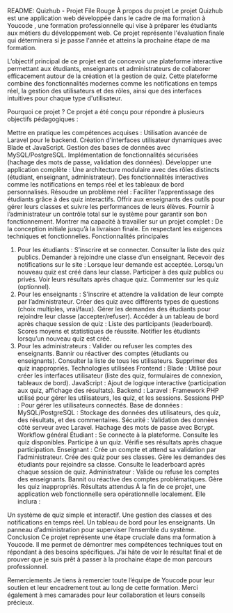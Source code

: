 README: Quizhub - Projet File Rouge
À propos du projet
Le projet Quizhub est une application web développée dans le cadre de ma formation à Youcode , une formation professionnelle qui vise à préparer les étudiants aux métiers du développement web. Ce projet représente l'évaluation finale qui déterminera si je passe l'année et atteins la prochaine étape de ma formation.

L’objectif principal de ce projet est de concevoir une plateforme interactive permettant aux étudiants, enseignants et administrateurs de collaborer efficacement autour de la création et la gestion de quiz. Cette plateforme combine des fonctionnalités modernes comme les notifications en temps réel, la gestion des utilisateurs et des rôles, ainsi que des interfaces intuitives pour chaque type d'utilisateur.

Pourquoi ce projet ?
Ce projet a été conçu pour répondre à plusieurs objectifs pédagogiques :

Mettre en pratique les compétences acquises :
Utilisation avancée de Laravel pour le backend.
Création d'interfaces utilisateur dynamiques avec Blade et JavaScript.
Gestion des bases de données avec MySQL/PostgreSQL.
Implémentation de fonctionnalités sécurisées (hachage des mots de passe, validation des données).
Développer une application complète :
Une architecture modulaire avec des rôles distincts (étudiant, enseignant, administrateur).
Des fonctionnalités interactives comme les notifications en temps réel et les tableaux de bord personnalisés.
Résoudre un problème réel :
Faciliter l'apprentissage des étudiants grâce à des quiz interactifs.
Offrir aux enseignants des outils pour gérer leurs classes et suivre les performances de leurs élèves.
Fournir à l’administrateur un contrôle total sur le système pour garantir son bon fonctionnement.
Montrer ma capacité à travailler sur un projet complet :
De la conception initiale jusqu’à la livraison finale.
En respectant les exigences techniques et fonctionnelles.
Fonctionnalités principales
1. Pour les étudiants :
S’inscrire et se connecter.
Consulter la liste des quiz publics.
Demander à rejoindre une classe d’un enseignant.
Recevoir des notifications sur le site :
Lorsque leur demande est acceptée.
Lorsqu’un nouveau quiz est créé dans leur classe.
Participer à des quiz publics ou privés.
Voir leurs résultats après chaque quiz.
Commenter sur les quiz (optionnel).
2. Pour les enseignants :
S’inscrire et attendre la validation de leur compte par l’administrateur.
Créer des quiz avec différents types de questions (choix multiples, vrai/faux).
Gérer les demandes des étudiants pour rejoindre leur classe (accepter/refuser).
Accéder à un tableau de bord après chaque session de quiz :
Liste des participants (leaderboard).
Scores moyens et statistiques de réussite.
Notifier les étudiants lorsqu’un nouveau quiz est créé.
3. Pour les administrateurs :
Valider ou refuser les comptes des enseignants.
Bannir ou réactiver des comptes (étudiants ou enseignants).
Consulter la liste de tous les utilisateurs.
Supprimer des quiz inappropriés.
Technologies utilisées
Frontend :
Blade : Utilisé pour créer les interfaces utilisateur (liste des quiz, formulaires de connexion, tableaux de bord).
JavaScript : Ajout de logique interactive (participation aux quiz, affichage des résultats).
Backend :
Laravel : Framework PHP utilisé pour gérer les utilisateurs, les quiz, et les sessions.
Sessions PHP : Pour gérer les utilisateurs connectés.
Base de données :
MySQL/PostgreSQL : Stockage des données des utilisateurs, des quiz, des résultats, et des commentaires.
Sécurité :
Validation des données côté serveur avec Laravel.
Hachage des mots de passe avec Bcrypt.
Workflow général
Étudiant :
Se connecte à la plateforme.
Consulte les quiz disponibles.
Participe à un quiz.
Vérifie ses résultats après chaque participation.
Enseignant :
Crée un compte et attend sa validation par l’administrateur.
Crée des quiz pour ses classes.
Gère les demandes des étudiants pour rejoindre sa classe.
Consulte le leaderboard après chaque session de quiz.
Administrateur :
Valide ou refuse les comptes des enseignants.
Bannit ou réactive des comptes problématiques.
Gère les quiz inappropriés.
Résultats attendus
À la fin de ce projet, une application web fonctionnelle sera opérationnelle localement. Elle inclura :

Un système de quiz simple et interactif.
Une gestion des classes et des notifications en temps réel.
Un tableau de bord pour les enseignants.
Un panneau d’administration pour superviser l’ensemble du système.
Conclusion
Ce projet représente une étape cruciale dans ma formation à Youcode. Il me permet de démontrer mes compétences techniques tout en répondant à des besoins spécifiques. J’ai hâte de voir le résultat final et de prouver que je suis prêt à passer à la prochaine étape de mon parcours professionnel.

Remerciements
Je tiens à remercier toute l’équipe de Youcode pour leur soutien et leur encadrement tout au long de cette formation. Merci également à mes camarades pour leur collaboration et leurs conseils précieux.